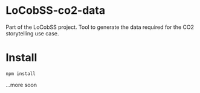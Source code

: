 # LoCobSS-co2-data
Part of the LoCobSS project. Tool to generate the data required for the CO2 storytelling use case.

# Install

```
npm install
```

...more soon